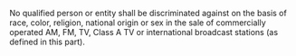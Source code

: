 No qualified person or entity shall be discriminated against on the basis of race, color, religion, national origin or sex in the sale of commercially operated AM, FM, TV, Class A TV or international broadcast stations (as defined in this part).

